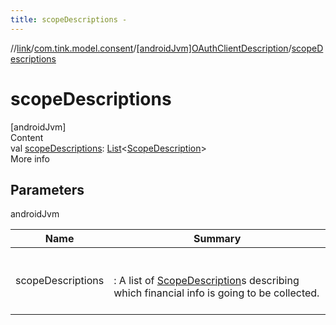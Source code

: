 ```yaml
---
title: scopeDescriptions -
---
```

//[link](../../index.md)/[com.tink.model.consent](../index.md)/[[androidJvm]OAuthClientDescription](index.md)/[scopeDescriptions](scope-descriptions.md)



# scopeDescriptions  
[androidJvm]  
Content  
val [scopeDescriptions](scope-descriptions.md): [List](https://kotlinlang.org/api/latest/jvm/stdlib/kotlin.collections/-list/index.html)<[ScopeDescription](../[android-jvm]-scope-description/index.md)>  
More info  


## Parameters  
  
androidJvm  
  
|  Name|  Summary| 
|---|---|
| <a name="com.tink.model.consent/OAuthClientDescription/scopeDescriptions/#/PointingToDeclaration/"></a>scopeDescriptions| <a name="com.tink.model.consent/OAuthClientDescription/scopeDescriptions/#/PointingToDeclaration/"></a><br><br>: A list of [ScopeDescription](../[android-jvm]-scope-description/index.md)s describing which financial info is going to be collected.<br><br>
  
  



